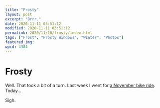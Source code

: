 ```yaml
---
title: "Frosty"
layout: post
excerpt: "Brrr."
date: 2020-11-11 03:51:12
modified: 2020-11-11 03:51:12
permalink: 2020/11/10/frosty/index.html
tags: ["Frost", "Frosty Windows", "Winter", "Photos"]
featured_img: 
wpid: 4384
---
```


# Frosty

Well. That took a bit of a turn. Last week I went for [a November bike ride](https://patrickjohanneson.com/2020/11/02/sunset-after-a-bike-ride/). Today…

Sigh.